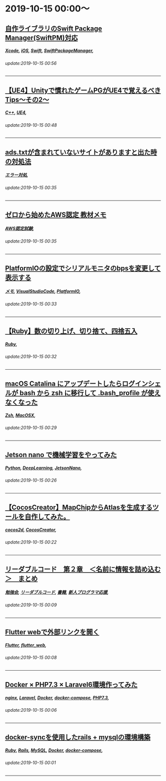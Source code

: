 # 2019-10-15 00:00～
## [自作ライブラリのSwift Package Manager(SwiftPM)対応](https://qiita.com/am10/items/72dbc511efc512fc065a)
##### [Xcode](https://qiita.com/tags/Xcode), [iOS](https://qiita.com/tags/iOS), [Swift](https://qiita.com/tags/Swift), [SwiftPackageManager](https://qiita.com/tags/SwiftPackageManager), 
###### update:2019-10-15 00:56
---
## [【UE4】Unityで慣れたゲームPGがUE4で覚えるべきTips〜その2〜](https://qiita.com/JGS_Developer/items/af3fa7c0c98cfd2d9679)
##### [C++](https://qiita.com/tags/C++), [UE4](https://qiita.com/tags/UE4), 
###### update:2019-10-15 00:48
---
## [ads.txtが含まれていないサイトがありますと出た時の対処法](https://qiita.com/engineerhikaru/items/0ffa7ab417c07b2bcb1c)
##### [エラー対処](https://qiita.com/tags/エラー対処), 
###### update:2019-10-15 00:35
---
## [ゼロから始めたAWS認定 教材メモ](https://qiita.com/maki_azuki/items/e67c47753a51f104fb5a)
##### [AWS認定試験](https://qiita.com/tags/AWS認定試験), 
###### update:2019-10-15 00:35
---
## [PlatformIOの設定でシリアルモニタのbpsを変更して表示する](https://qiita.com/komugiko/items/1b645f24e3373f96bfce)
##### [メモ](https://qiita.com/tags/メモ), [VisualStudioCode](https://qiita.com/tags/VisualStudioCode), [PlatformIO](https://qiita.com/tags/PlatformIO), 
###### update:2019-10-15 00:33
---
## [【Ruby】数の切り上げ、切り捨て、四捨五入](https://qiita.com/pharma_tech3/items/dd7a062f665989ff3357)
##### [Ruby](https://qiita.com/tags/Ruby), 
###### update:2019-10-15 00:32
---
## [macOS Catalina にアップデートしたらログインシェルが bash から zsh に移行して .bash_profile が使えなくなった](https://qiita.com/s-dub/items/be4700b81ef010fa8e88)
##### [Zsh](https://qiita.com/tags/Zsh), [MacOSX](https://qiita.com/tags/MacOSX), 
###### update:2019-10-15 00:29
---
## [Jetson nano で機械学習をやってみた](https://qiita.com/tenkaichibu/items/76ede60bda922eb9c837)
##### [Python](https://qiita.com/tags/Python), [DeepLearning](https://qiita.com/tags/DeepLearning), [JetsonNano](https://qiita.com/tags/JetsonNano), 
###### update:2019-10-15 00:26
---
## [【CocosCreator】MapChipからAtlasを生成するツールを自作してみた。](https://qiita.com/Amatsuki/items/eed1399a71ee79662a34)
##### [cocos2d](https://qiita.com/tags/cocos2d), [CocosCreator](https://qiita.com/tags/CocosCreator), 
###### update:2019-10-15 00:22
---
## [リーダブルコード　第２章　＜名前に情報を詰め込む＞　まとめ](https://qiita.com/t_waterBlack/items/1b18f616f015295766e2)
##### [勉強会](https://qiita.com/tags/勉強会), [リーダブルコード](https://qiita.com/tags/リーダブルコード), [書籍](https://qiita.com/tags/書籍), [新人プログラマ応援](https://qiita.com/tags/新人プログラマ応援), 
###### update:2019-10-15 00:09
---
## [Flutter webで外部リンクを開く](https://qiita.com/taigamikami/items/4773e42f1cb0b356c9e7)
##### [Flutter](https://qiita.com/tags/Flutter), [flutter_web](https://qiita.com/tags/flutter_web), 
###### update:2019-10-15 00:08
---
## [Docker × PHP7.3 × Laravel6環境作ってみた](https://qiita.com/A-Kira/items/be0602fe28b445e865db)
##### [nginx](https://qiita.com/tags/nginx), [Laravel](https://qiita.com/tags/Laravel), [Docker](https://qiita.com/tags/Docker), [docker-compose](https://qiita.com/tags/docker-compose), [PHP7.3](https://qiita.com/tags/PHP7.3), 
###### update:2019-10-15 00:06
---
## [docker-syncを使用したrails + mysqlの環境構築](https://qiita.com/macbook/items/5b9edb36bf3c364c2b79)
##### [Ruby](https://qiita.com/tags/Ruby), [Rails](https://qiita.com/tags/Rails), [MySQL](https://qiita.com/tags/MySQL), [Docker](https://qiita.com/tags/Docker), [docker-compose](https://qiita.com/tags/docker-compose), 
###### update:2019-10-15 00:01
---





